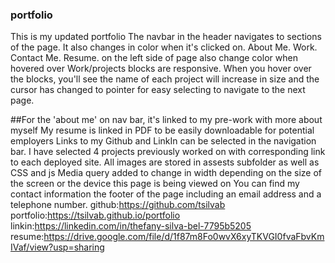 ### portfolio
This is my updated portfolio
The navbar in the header navigates to sections of the page. It also changes in color when it's clicked on.
About Me. Work. Contact Me. Resume. on the left side of page also change color when hovered over
Work/projects blocks are responsive. When you hover over the blocks, you'll see the name of each project will increase in size and the cursor has changed to pointer for easy selecting to navigate to the next page.

##For the 'about me' on nav bar, it's linked to my pre-work with more about myself
My resume is linked in PDF to be easily downloadable for potential employers
Links to my Github and LinkIn can be selected in the navigation bar.
I have selected 4 projects previously worked on with corresponding link to each deployed site.
All images are stored in assests subfolder as well as CSS and js
Media query added to change in width depending on the size of the screen or the device this page is being viewed on
You can find my contact information the footer of the page including an email address and a telephone number.
github:https://github.com/tsilvab
portfolio:https://tsilvab.github.io/portfolio
linkin:https://linkedin.com/in/thefany-silva-bel-7795b5205
resume:https://drive.google.com/file/d/1f87m8Fo0wvX6xyTKVGI0fvaFbvKmIVaf/view?usp=sharing